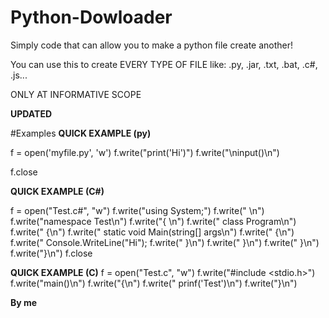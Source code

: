 # Python-Dowloader
Simply code that can allow you to make a python file create another!

You can use this to create EVERY TYPE OF FILE like: .py, .jar, .txt, .bat, .c#, .js...

ONLY AT INFORMATIVE SCOPE

**UPDATED**

#Examples
**QUICK EXAMPLE (py)**
  
f = open('myfile.py', 'w')
f.write("print('Hi')")
f.write("\ninput()\n")

f.close

**QUICK EXAMPLE (C#)**

f = open("Test.c#", "w")
f.write("using System;")
f.write(" \n")
f.write("namespace Test\n")
f.write("{ \n")
f.write("    class Program\n")
f.write("        {\n")
f.write("            static void Main(string[] args\n")
f.write("            {\n")
f.write("                Console.WriteLine("Hi");
f.write("            }\n")
f.write("        }\n")
f.write("    }\n")
f.write("}\n")
f.close

**QUICK EXAMPLE (C)**
f = open("Test.c", "w")
f.write("#include <stdio.h>")
f.write("main()\n")
f.write("{\n")
f.write("           prinf('Test')\n")
f.write("}\n")

**By me**
